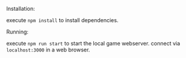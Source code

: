 Installation:

execute `npm install` to install dependencies.

Running:

execute `npm run start` to start the local game webserver.
connect via `localhost:3000` in a web browser.
